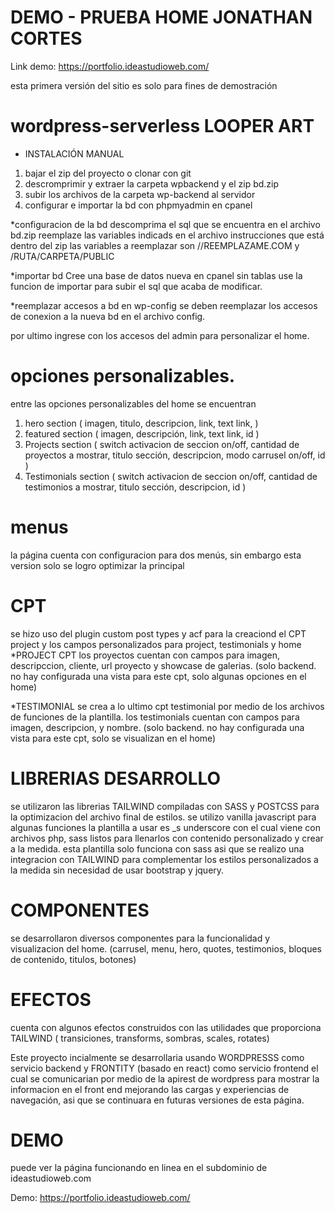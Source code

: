 # DEMO - PRUEBA HOME JONATHAN CORTES
Link demo: https://portfolio.ideastudioweb.com/

esta primera versión del sitio es solo para fines de demostración

# wordpress-serverless LOOPER ART
* INSTALACIÓN MANUAL
1. bajar el zip del proyecto o clonar con git
2. descromprimir y extraer la carpeta wpbackend y el zip bd.zip
3. subir los archivos de la carpeta wp-backend al servidor
4. configurar e importar la bd con phpmyadmin en cpanel

*configuracion de la bd
descomprima el sql que se encuentra en el archivo bd.zip
reemplaze las variables indicads en el archivo instrucciones que está dentro del zip
las variables a reemplazar son //REEMPLAZAME.COM y /RUTA/CARPETA/PUBLIC 

*importar bd
Cree una base de datos nueva en cpanel sin tablas
use la funcion de importar para subir el sql que acaba de modificar.

*reemplazar accesos a bd en wp-config
se deben reemplazar los accesos de conexion a la nueva bd en el archivo config.

por ultimo ingrese con los accesos del admin para personalizar el home.

# opciones personalizables.
entre las opciones personalizables del home se encuentran
1. hero section ( imagen, titulo, descripcion, link, text link, )
2. featured section ( imagen, descripción, link, text link, id )
3. Projects section ( switch activacion de seccion on/off, cantidad de proyectos a mostrar, titulo sección, descripcion, modo carrusel on/off, id )
4. Testimonials section ( switch activacion de seccion on/off, cantidad de testimonios a mostrar, titulo sección, descripcion, id )

# menus
la página cuenta con configuracion para dos menús, sin embargo esta version solo se logro optimizar la principal

# CPT
se hizo uso del plugin custom post types y acf para la creaciond el CPT project y los campos personalizados para project, testimonials y home
*PROJECT CPT
los proyectos cuentan con campos para imagen, descripccion, cliente, url proyecto y showcase de galerias. (solo backend. no hay configurada una vista para este cpt, solo algunas opciones en el home)

*TESTIMONIAL
se crea a lo ultimo cpt testimonial por medio de los archivos de funciones de la plantilla. 
los testimonials cuentan con campos para imagen, descripcion, y nombre. (solo backend. no hay configurada una vista para este cpt, solo se visualizan en el home)

# LIBRERIAS DESARROLLO
se utilizaron las librerias TAILWIND compiladas con SASS y POSTCSS para la optimizacion del archivo final de estilos.
se utilizo vanilla javascript para algunas funciones
la plantilla a usar es _s underscore con el cual viene con archivos php, sass listos para llenarlos con contenido personalizado y crear a la medida. esta plantilla solo funciona con sass asi que se realizo una integracion con TAILWIND para complementar los estilos personalizados a la medida sin necesidad de usar bootstrap y jquery.

# COMPONENTES
se desarrollaron diversos componentes para la funcionalidad y visualizacion del home. (carrusel, menu, hero, quotes, testimonios, bloques de contenido, titulos, botones)

# EFECTOS
cuenta con algunos efectos construidos con las utilidades que proporciona TAILWIND ( transiciones, transforms, sombras, scales, rotates)

Este proyecto incialmente se desarrollaria usando WORDPRESSS como servicio backend y FRONTITY (basado en react) como servicio frontend el cual se comunicarian por medio de la apirest de wordpress para mostrar la informacion en el front end mejorando las cargas y experiencias de navegación, asi que se continuara en futuras versiones de esta página.

# DEMO
puede ver la página funcionando en linea en el subdominio de ideastudioweb.com 

Demo: https://portfolio.ideastudioweb.com/ 
